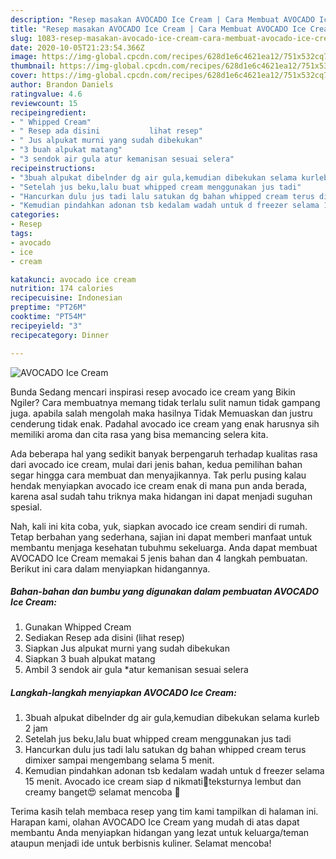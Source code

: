 ```yaml
---
description: "Resep masakan AVOCADO Ice Cream | Cara Membuat AVOCADO Ice Cream Yang Sedap"
title: "Resep masakan AVOCADO Ice Cream | Cara Membuat AVOCADO Ice Cream Yang Sedap"
slug: 1083-resep-masakan-avocado-ice-cream-cara-membuat-avocado-ice-cream-yang-sedap
date: 2020-10-05T21:23:54.366Z
image: https://img-global.cpcdn.com/recipes/628d1e6c4621ea12/751x532cq70/avocado-ice-cream-foto-resep-utama.jpg
thumbnail: https://img-global.cpcdn.com/recipes/628d1e6c4621ea12/751x532cq70/avocado-ice-cream-foto-resep-utama.jpg
cover: https://img-global.cpcdn.com/recipes/628d1e6c4621ea12/751x532cq70/avocado-ice-cream-foto-resep-utama.jpg
author: Brandon Daniels
ratingvalue: 4.6
reviewcount: 15
recipeingredient:
- " Whipped Cream"
- " Resep ada disini           lihat resep"
- " Jus alpukat murni yang sudah dibekukan"
- "3 buah alpukat matang"
- "3 sendok air gula atur kemanisan sesuai selera"
recipeinstructions:
- "3buah alpukat dibelnder dg air gula,kemudian dibekukan selama kurleb 2 jam"
- "Setelah jus beku,lalu buat whipped cream menggunakan jus tadi"
- "Hancurkan dulu jus tadi lalu satukan dg bahan whipped cream terus dimixer sampai mengembang selama 5 menit."
- "Kemudian pindahkan adonan tsb kedalam wadah untuk d freezer selama 15 menit. Avocado ice cream siap d nikmati🥳teksturnya lembut dan creamy banget😍 selamat mencoba 🤗"
categories:
- Resep
tags:
- avocado
- ice
- cream

katakunci: avocado ice cream 
nutrition: 174 calories
recipecuisine: Indonesian
preptime: "PT26M"
cooktime: "PT54M"
recipeyield: "3"
recipecategory: Dinner

---
```



![AVOCADO Ice Cream](https://img-global.cpcdn.com/recipes/628d1e6c4621ea12/751x532cq70/avocado-ice-cream-foto-resep-utama.jpg)

Bunda Sedang mencari inspirasi resep avocado ice cream yang Bikin Ngiler? Cara membuatnya memang tidak terlalu sulit namun tidak gampang juga. apabila salah mengolah maka hasilnya Tidak Memuaskan dan justru cenderung tidak enak. Padahal avocado ice cream yang enak harusnya sih memiliki aroma dan cita rasa yang bisa memancing selera kita.



Ada beberapa hal yang sedikit banyak berpengaruh terhadap kualitas rasa dari avocado ice cream, mulai dari jenis bahan, kedua pemilihan bahan segar hingga cara membuat dan menyajikannya. Tak perlu pusing kalau hendak menyiapkan avocado ice cream enak di mana pun anda berada, karena asal sudah tahu triknya maka hidangan ini dapat menjadi suguhan spesial.


Nah, kali ini kita coba, yuk, siapkan avocado ice cream sendiri di rumah. Tetap berbahan yang sederhana, sajian ini dapat memberi manfaat untuk membantu menjaga kesehatan tubuhmu sekeluarga. Anda dapat membuat AVOCADO Ice Cream memakai 5 jenis bahan dan 4 langkah pembuatan. Berikut ini cara dalam menyiapkan hidangannya.

<!--inarticleads1-->

##### Bahan-bahan dan bumbu yang digunakan dalam pembuatan AVOCADO Ice Cream:

1. Gunakan  Whipped Cream
1. Sediakan  Resep ada disini           (lihat resep)
1. Siapkan  Jus alpukat murni yang sudah dibekukan
1. Siapkan 3 buah alpukat matang
1. Ambil 3 sendok air gula *atur kemanisan sesuai selera




<!--inarticleads2-->

##### Langkah-langkah menyiapkan AVOCADO Ice Cream:

1. 3buah alpukat dibelnder dg air gula,kemudian dibekukan selama kurleb 2 jam
1. Setelah jus beku,lalu buat whipped cream menggunakan jus tadi
1. Hancurkan dulu jus tadi lalu satukan dg bahan whipped cream terus dimixer sampai mengembang selama 5 menit.
1. Kemudian pindahkan adonan tsb kedalam wadah untuk d freezer selama 15 menit. Avocado ice cream siap d nikmati🥳teksturnya lembut dan creamy banget😍 selamat mencoba 🤗




Terima kasih telah membaca resep yang tim kami tampilkan di halaman ini. Harapan kami, olahan AVOCADO Ice Cream yang mudah di atas dapat membantu Anda menyiapkan hidangan yang lezat untuk keluarga/teman ataupun menjadi ide untuk berbisnis kuliner. Selamat mencoba!

